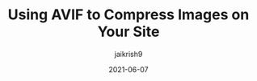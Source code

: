 ---
author: jaikrish9
# coauthor:
date: 2021-06-07
publisher: chromiumdev
tags:
  - performance
  - images
  - avif
  - compression
target_url: https://web.dev/compress-images-avif/
title: Using AVIF to Compress Images on Your Site
---